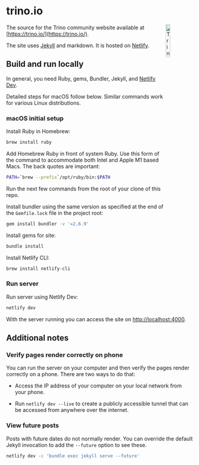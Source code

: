 # trino.io

<img alt="Trino Logo" src="./assets/images/trino-logo/trino-ko_tiny-alt.svg" width="15%" align="right" />

The source for the Trino community website available at
[https://trino.io/](https://trino.io/).

The site uses [Jekyll](https://jekyllrb.com/) and markdown.
It is hosted on [Netlify](https://www.netlify.com/).

## Build and run locally

In general, you need Ruby, gems, Bundler, Jekyll,
and [Netlify Dev](https://www.netlify.com/products/dev/).

Detailed steps for macOS follow below.
Similar commands work for various Linux distributions.

### macOS initial setup

Install Ruby in Homebrew:

```bash
brew install ruby
```

Add Homebrew Ruby in front of system Ruby. Use this form of the command to
accommodate both Intel and Apple M1 based Macs. The back quotes are important:

```bash
PATH=`brew --prefix`/opt/ruby/bin:$PATH
```
Run the next few commands from the root of your clone of this repo.

Install bundler using the same version as specified at the end of the
`Gemfile.lock` file in the project root:

```bash
gem install bundler -v '=2.6.9'
```

Install gems for site:

```bash
bundle install
```

Install Netlify CLI:

```bash
brew install netlify-cli
```

### Run server

Run server using Netlify Dev:

```bash
netlify dev
```

With the server running you can access the site on
[http://localhost:4000](http://localhost:4000).

## Additional notes

### Verify pages render correctly on phone

You can run the server on your computer and then verify the pages render
correctly on a phone. There are two ways to do that:

* Access the IP address of your computer on your local network from your phone.

* Run `netlify dev --live` to create a publicly accessible tunnel that can
  be accessed from anywhere over the internet.

### View future posts

Posts with future dates do not normally render. You can override the default
Jekyll invocation to add the `--future` option to see these.

```bash
netlify dev -c 'bundle exec jekyll serve --future'
```
